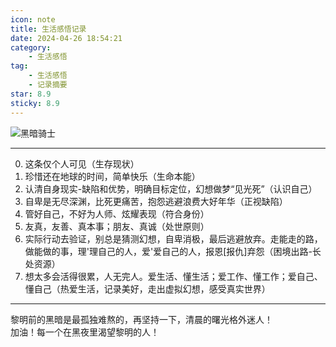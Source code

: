 ```yaml
---
icon: note
title: 生活感悟记录
date: 2024-04-26 18:54:21
category:
    - 生活感悟
tag:
    - 生活感悟
    - 记录摘要
star: 8.9
sticky: 8.9
---
```



![黑暗骑士](https://www.m1yellow.cn/doc-img/2022%E7%94%9F%E6%B4%BB%E6%84%9F%E6%82%9F%E6%91%98%E8%A6%81.assets/batman-cat.jpg)

------------------------------
0. 这条仅个人可见（生存现状）
1. 珍惜还在地球的时间，简单快乐（生命本能）
2. 认清自身现实-缺陷和优势，明确目标定位，幻想做梦“见光死”（认识自己）
3. 自卑是无尽深渊，比死更痛苦，抱怨逃避浪费大好年华（正视缺陷）
4. 管好自己，不好为人师、炫耀表现（符合身份）
5. 友真，友善、真本事；朋友、真诚（处世原则）
6. 实际行动去验证，别总是猜测幻想，自卑消极，最后逃避放弃。走能走的路，做能做的事，理'理自己的人，爱'爱自己的人，报恩[报仇]弃怨（困境出路-长处资源）
7. 想太多会活得很累，人无完人。爱生活、懂生活；爱工作、懂工作；爱自己、懂自己（热爱生活，记录美好，走出虚拟幻想，感受真实世界）
------------------------------
黎明前的黑暗是最孤独难熬的，再坚持一下，清晨的曙光格外迷人！<br/>
加油！每一个在黑夜里渴望黎明的人！
